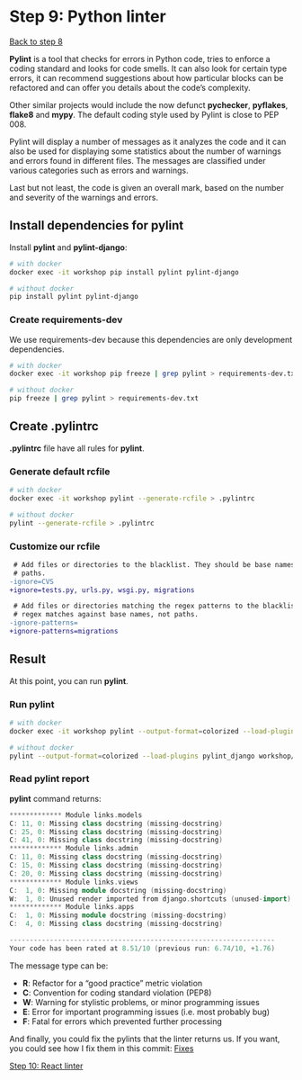 # Step 9: Python linter

[Back to step 8](/en/step8_hot_reloading)

**Pylint** is a tool that checks for errors in Python code, tries to enforce a
coding standard and looks for code smells. It can also look for certain type errors,
it can recommend suggestions about how particular blocks can be refactored and can
offer you details about the code’s complexity.

Other similar projects would include the now defunct **pychecker**, **pyflakes**, **flake8** and **mypy**.
The default coding style used by Pylint is close to PEP 008.

Pylint will display a number of messages as it analyzes the code and it can also
be used for displaying some statistics about the number of warnings and errors found
in different files.
The messages are classified under various categories such as errors and warnings.

Last but not least, the code is given an overall mark, based on the number and severity of the warnings and errors.

## Install dependencies for pylint
Install **pylint** and **pylint-django**:
```bash
# with docker
docker exec -it workshop pip install pylint pylint-django

# without docker
pip install pylint pylint-django
```

### Create requirements-dev
We use requirements-dev because this dependencies are only development dependencies.
```bash
# with docker
docker exec -it workshop pip freeze | grep pylint > requirements-dev.txt

# without docker
pip freeze | grep pylint > requirements-dev.txt
```

## Create .pylintrc
**.pylintrc** file have all rules for **pylint**.

### Generate default rcfile
```bash
# with docker
docker exec -it workshop pylint --generate-rcfile > .pylintrc

# without docker
pylint --generate-rcfile > .pylintrc
```

### Customize our rcfile
```diff
 # Add files or directories to the blacklist. They should be base names, not
 # paths.
-ignore=CVS
+ignore=tests.py, urls.py, wsgi.py, migrations

 # Add files or directories matching the regex patterns to the blacklist. The
 # regex matches against base names, not paths.
-ignore-patterns=
+ignore-patterns=migrations
```

## Result
At this point, you can run **pylint**.

### Run pylint
```bash
# with docker
docker exec -it workshop pylint --output-format=colorized --load-plugins pylint_django workshop/workshop workshop/links

# without docker
pylint --output-format=colorized --load-plugins pylint_django workshop/workshop workshop/links
```

### Read pylint report
**pylint** command returns:
```c++
************* Module links.models
C: 11, 0: Missing class docstring (missing-docstring)
C: 25, 0: Missing class docstring (missing-docstring)
C: 41, 0: Missing class docstring (missing-docstring)
************* Module links.admin
C: 11, 0: Missing class docstring (missing-docstring)
C: 15, 0: Missing class docstring (missing-docstring)
C: 20, 0: Missing class docstring (missing-docstring)
************* Module links.views
C:  1, 0: Missing module docstring (missing-docstring)
W:  1, 0: Unused render imported from django.shortcuts (unused-import)
************* Module links.apps
C:  1, 0: Missing module docstring (missing-docstring)
C:  4, 0: Missing class docstring (missing-docstring)

------------------------------------------------------------------
Your code has been rated at 8.51/10 (previous run: 6.74/10, +1.76)
```

The message type can be:
- **R**: Refactor for a “good practice” metric violation
- **C**: Convention for coding standard violation (PEP8)
- **W**: Warning for stylistic problems, or minor programming issues
- **E**: Error for important programming issues (i.e. most probably bug)
- **F**: Fatal for errors which prevented further processing

And finally, you could fix the pylints that the linter returns us. If you want, you could see how I fix them in this commit: [Fixes](https://gitlab.com/FedeG/django-react-workshop/commit/e462a19f96b8ad44e026df84ecddaa8639b1a5a6)

[Step 10: React linter](/en/step10_react_linter)
